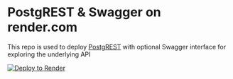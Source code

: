 # PostgREST & Swagger on render.com

This repo is used to deploy [PostgREST](https://postgrest.org/en/stable/install.html#docker) with optional Swagger interface for exploring the underlying API

[![Deploy to Render](http://render.com/images/deploy-to-render-button.svg)](https://render.com/deploy?repo=https://github.com/NEAR-Edu/postgrest-on-render)
